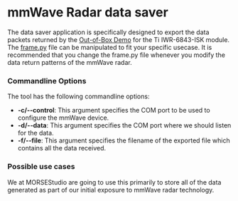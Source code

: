 # mmWave Radar data saver

The data saver application is specifically designed to export the data packets returned 
by the [Out-of-Box Demo](https://dev.ti.com/tirex/explore/node?devtools=IWR6843ISK&node=ADSocWGX8FJCytCWREvHzw__VLyFKFf__LATEST)
for the Ti IWR-6843-ISK module. The [frame.py](./frame.py) file can be manipulated to fit your specific usecase.
It is recommended that you change the frame.py file whenever you modify the data return patterns of the mmWave radar.

### Commandline Options
The tool has the following commandline options:
* **-c/--control**: This argument specifies the COM port to be used to configure the mmWave device.
* **-d/--data**: This argument specifies the COM port where we should listen for the data.
* **-f/--file**: This argument specifies the filename of the exported file which contains all the data received.


### Possible use cases
We at MORSEStudio are going to use this primarily to store all of the data generated as part of our initial exposure to
mmWave radar technology.